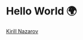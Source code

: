 <h1>Hello World 🌍</h1>

<div class="badge-base LI-profile-badge" data-locale="ru_RU" data-size="medium" data-theme="dark" data-type="VERTICAL" data-vanity="kirill-nazarov-327492332" data-version="v1"><a class="badge-base__link LI-simple-link" href="https://ru.linkedin.com/in/kirill-nazarov-327492332?trk=profile-badge">Kirill Nazarov</a></div>
              

<!--
**kirilllnazarov/kirilllnazarov** is a ✨ _special_ ✨ repository because its `README.md` (this file) appears on your GitHub profile.

- 🔭 I’m currently working on ...
- 🌱 I’m currently learning ...
- 👯 I’m looking to collaborate on ...
- 🤔 I’m looking for help with ...
- 💬 Ask me about ...
- 📫 How to reach me: ...
- 😄 Pronouns: ...
- ⚡ Fun fact: ...
-->
